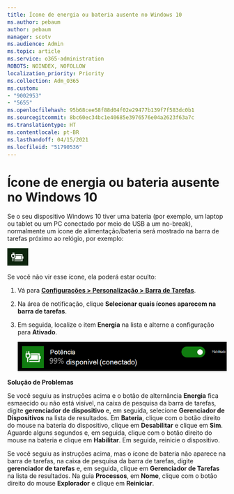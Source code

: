```yaml
---
title: Ícone de energia ou bateria ausente no Windows 10
ms.author: pebaum
author: pebaum
manager: scotv
ms.audience: Admin
ms.topic: article
ms.service: o365-administration
ROBOTS: NOINDEX, NOFOLLOW
localization_priority: Priority
ms.collection: Adm_O365
ms.custom:
- "9002953"
- "5655"
ms.openlocfilehash: 95b68cee58f88d04f02e29477b139f7f583dc0b1
ms.sourcegitcommit: 8bc60ec34bc1e40685e3976576e04a2623f63a7c
ms.translationtype: HT
ms.contentlocale: pt-BR
ms.lasthandoff: 04/15/2021
ms.locfileid: "51790536"
---
```

# <a name="power-or-battery-icon-missing-in-windows-10"></a>Ícone de energia ou bateria ausente no Windows 10

Se o seu dispositivo Windows 10 tiver uma bateria (por exemplo, um laptop ou tablet ou um PC conectado por meio de USB a um no-break), normalmente um ícone de alimentação/bateria será mostrado na barra de tarefas próximo ao relógio, por exemplo:

![Ícone de bateria](media/battery-icon.png)

Se você não vir esse ícone, ela poderá estar oculto:

1. Vá para **[Configurações > Personalização > Barra de Tarefas](ms-settings:taskbar?activationSource=GetHelp)**.

2. Na área de notificação, clique **Selecionar quais ícones aparecem na barra de tarefas**.

3. Em seguida, localize o item **Energia** na lista e alterne a configuração para **Ativado**.

    ![Mostrar ícone de energia na Barra de tarefas](media/power-icon-on.png)

**Solução de Problemas**

Se você seguiu as instruções acima e o botão de alternância **Energia** fica esmaecido ou não está visível, na caixa de pesquisa da barra de tarefas, digite **gerenciador de dispositivo** e, em seguida, selecione **Gerenciador de Dispositivos** na lista de resultados. Em **Bateria**, clique com o botão direito do mouse na bateria do dispositivo, clique em **Desabilitar** e clique em **Sim**. Aguarde alguns segundos e, em seguida, clique com o botão direito do mouse na bateria e clique em **Habilitar**. Em seguida, reinicie o dispositivo.

Se você seguiu as instruções acima, mas o ícone de bateria não aparece na barra de tarefas, na caixa de pesquisa da barra de tarefas, digite **gerenciador de tarefas** e, em seguida, clique em **Gerenciador de Tarefas** na lista de resultados. Na guia **Processos**, em **Nome**, clique com o botão direito do mouse **Explorador** e clique em **Reiniciar**.
